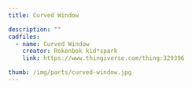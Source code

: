 ```yaml
---
title: Curved Window

description: ""
cadfiles:
  - name: Curved Window
    creator: Rokenbok kid*spark
    link: https://www.thingiverse.com/thing:329396

thumb: /img/parts/curved-window.jpg
---
```

